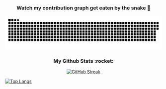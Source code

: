 <div align="center">
  <h3>Watch my contribution graph get eaten by the snake 🐍</h3>
  
![snake gif](https://github.com/lemuelgomez/lemuelgomez/blob/output/github-contribution-grid-snake.svg)
</div>

<div align="center">
  <h3>My Github Stats :rocket:</h3>
  
[![GitHub Streak](http://github-readme-streak-stats.herokuapp.com?user=lemuelgomez&theme=tokyonight&hide_border=true)](https://git.io/streak-stats)
</div>

[![Top Langs](https://github-readme-stats.vercel.app/api/top-langs/?username=lemuelgomez&layout=compact)](https://github.com/lemuelgomez/github-readme-stats)

